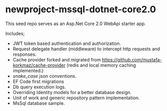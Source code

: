 # newproject-mssql-dotnet-core2.0

This seed repo serves as an Asp.Net Core 2.0 WebApi starter app.

Includes;
* JWT token based authentication and authorization.
* Request delegate handler (middleware) to intercept http requests and responses.
* Cache provider forked and migrated from https://github.com/mustafa-korkmaz/cache-provider (redis and local memory caching implemented.)
* <i>snake_case</i> json conventions.
* EF Code first migrations
* Db query execution logs.
* Overriding Identity models for a better database design.
* Unit of work and generic repository pattern implementation.
* MsSql database sample.
